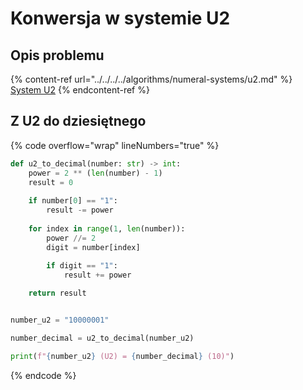 # Konwersja w systemie U2

## Opis problemu

{% content-ref url="../../../../algorithms/numeral-systems/u2.md" %}
[System U2](../../../../algorithms/numeral-systems/u2.md)
{% endcontent-ref %}

## Z U2 do dziesiętnego

{% code overflow="wrap" lineNumbers="true" %}
```python
def u2_to_decimal(number: str) -> int:
    power = 2 ** (len(number) - 1)
    result = 0
    
    if number[0] == "1":
        result -= power
        
    for index in range(1, len(number)):
        power //= 2
        digit = number[index]
        
        if digit == "1":
            result += power

    return result


number_u2 = "10000001"

number_decimal = u2_to_decimal(number_u2)

print(f"{number_u2} (U2) = {number_decimal} (10)")
```
{% endcode %}
